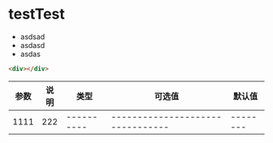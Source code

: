 # testTest
- asdsad
- asdasd
- asdas

```html
<div></div>
```

| 参数      | 说明          | 类型      | 可选值                           | 默认值  |
|---------- |-------------- |---------- |--------------------------------  |-------- |
|1111 |222 |---------- |--------------------------------  |-------- |